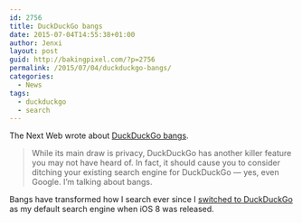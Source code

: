 ```yaml
---
id: 2756
title: DuckDuckGo bangs
date: 2015-07-04T14:55:38+01:00
author: Jenxi
layout: post
guid: http://bakingpixel.com/?p=2756
permalink: /2015/07/04/duckduckgo-bangs/
categories:
  - News
tags:
  - duckduckgo
  - search
---
```

The Next Web wrote about [DuckDuckGo bangs](http://thenextweb.com/opinion/2015/07/03/why-i-switched-from-google-to-duckduckgo-its-all-about-the-bangs/).

> While its main draw is privacy, DuckDuckGo has another killer feature you may not have heard of. In fact, it should cause you to consider ditching your existing search engine for DuckDuckGo — yes, even Google. I’m talking about bangs. 

Bangs have transformed how I search ever since I [switched to DuckDuckGo](http://bakingpixel.com/2015/03/duckduckgo/) as my default search engine when iOS 8 was released.